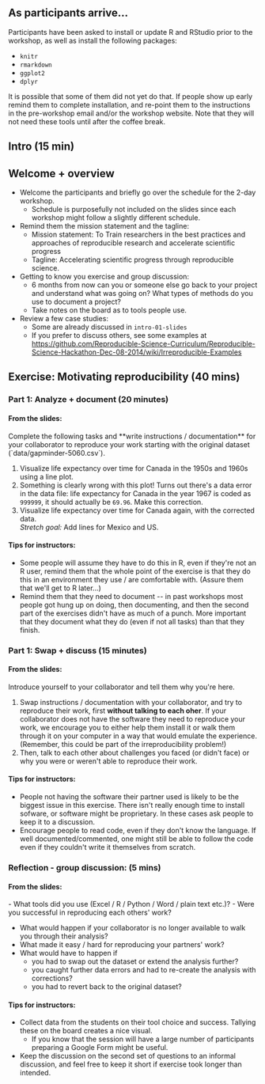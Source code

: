 
## As participants arrive...

Participants have been asked to install or update R and RStudio prior to the workshop,
as well as install the following packages:

- `knitr`
- `rmarkdown`
- `ggplot2`
- `dplyr`

It is possible that some of them did not yet do that. If people show up early remind
them to complete installation, and re-point them to the instructions in the
pre-workshop email and/or the workshop website. Note that they will not need these tools until after the coffee break.


## Intro (15 min)

## Welcome + overview

- Welcome the participants and briefly go over the schedule for the 2-day workshop.
    - Schedule is purposefully not included on the slides since each workshop might
    follow a slightly different schedule.
- Remind them the mission statement and the tagline:
    - Mission statement: To Train researchers in the best practices and approaches of reproducible research and accelerate scientific progress
    - Tagline: Accelerating scientific progress through reproducible science.
- Getting to know you exercise and group discussion:
   - 6 months from now can you or someone else go back to your project and understand what was going on? What types of methods do you use to document a project?
   - Take notes on the board as to tools people use.
- Review a few case studies:
    - Some are already discussed in `intro-01-slides`
    - If you prefer to discuss others, see some examples at https://github.com/Reproducible-Science-Curriculum/Reproducible-Science-Hackathon-Dec-08-2014/wiki/Irreproducible-Examples

## Exercise: Motivating reproducibility (40 mins)

### Part 1: Analyze + document (20 minutes)

#### From the slides:

<div class="boxed">
Complete the following tasks and **write instructions /
documentation** for your collaborator to reproduce your work starting with the
original dataset (`data/gapminder-5060.csv`).

1. Visualize life expectancy over time for Canada in the 1950s and 1960s using
a line plot.
2. Something is clearly wrong with this plot! Turns out there's a data error
in the data file: life expectancy for Canada in the year 1967 is coded
as `999999`, it should actually be `69.96`. Make this correction.
3. Visualize life expectancy over time for Canada again, with the corrected
data.<br>
*Stretch goal:* Add lines for Mexico and US.
</div>

#### Tips for instructors:

- Some people will assume they have to do this in R, even if they're not an R user,
remind them that the whole point of the exercise is that they do this in an
environment they use / are comfortable with. (Assure them that we'll get to R
later...)
- Remind them that they need to document -- in past workshops most people got hung
up on doing, then documenting, and then the second part of the exercises didn't
have as much of a punch. More important that they document what they do (even if
not all tasks) than that they finish.

### Part 1: Swap + discuss (15 minutes)

#### From the slides:

<div class="boxed">
Introduce yourself to your collaborator and tell them why you're here.

1. Swap instructions / documentation with your collaborator, and try to reproduce
their work, first **without talking to each oher**.
If your collaborator does not have the software they need to reproduce your work, we
encourage you to either help them install it or walk them through it on your computer
in a way that would emulate the experience. (Remember, this could be part of the
irreproducibility problem!)
2. Then, talk to each other about challenges you faced (or didn't face) or why
you were or weren't able to reproduce their work.
</div>

#### Tips for instructors:

- People not having the software their partner used is likely to be the biggest issue
in this exercise. There isn't really enough time to install sofware, or software might
be proprietary. In these cases ask people to keep it to a discussion.
- Encourage people to read code, even if they don't know the language. If well
documented/commented, one might still be able to follow the code even if they couldn't
write it themselves from scratch.

### Reflection - group discussion: (5 mins)

#### From the slides:

<div class="boxed">
- What tools did you use (Excel / R / Python / Word / plain text etc.)?
- Were you successful in reproducing each others' work?

<br>

- What would happen if your collaborator is no longer available to walk you through
their analysis?
- What made it easy / hard for reproducing your partners' work?
- What would have to happen if
    - you had to swap out the dataset or extend the analysis further?
    - you caught further data errors and had to re-create the analysis
    with corrections?
    - you had to revert back to the original dataset?
</div>

#### Tips for instructors:

- Collect data from the students on their tool choice and success. Tallying these
on the board creates a nice visual.
    - If you know that the session will have a large number of participants preparing a
    Google Form might be useful.
- Keep the discussion on the second set of questions to an informal discussion, and
feel free to keep it short if exercise took longer than intended.
